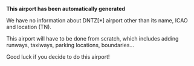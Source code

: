 **This airport has been automatically generated**

We have no information about DNTZ[*] airport other than its name, ICAO and location (TN).

This airport will have to be done from scratch, which includes adding runways, taxiways, parking locations, boundaries...

Good luck if you decide to do this airport!